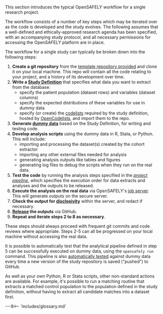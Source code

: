 This section introduces the typical OpenSAFELY workflow for a single research project.

The workflow consists of a number of key steps which may be iterated over as the code is developed and the study evolves.
The following assumes that a well-defined and ethically-approved research agenda has been specified, with an accompanying study protocol, and all necessary permissions for accessing the OpenSAFELY platform are in place. 

The workflow for a single study can typically be broken down into the following steps:

1.  **Create a git repository** from the [template repository provided](https://github.com/opensafely/research-template) and clone it on your local machine.
This repo will contain all the code relating to your project, and a history of its development over time.
2.  **Write a [Study Definition](study-def.md)** that specifies what data you want to extract from the database:
    -   specify the patient population (dataset rows) and variables (dataset columns)
    -   specify the expected distributions of these variables for use in dummy data
    -   specify (or create) the [codelists](codelist-intro.md) required by the study definition, hosted by [OpenCodelists](https://www.opencodelists.org), and import them to the repo.
3.  **Generate [dummy data](study-def-expectations.md)** based on the Study Definition, for writing and testing code.
4.  **Develop analysis scripts** using the dummy data in R, Stata, or Python. This will include:
    -   importing and processing the dataset(s) created by the cohort extractor
    -   importing any other external files needed for analysis
    -   generating analysis outputs like tables and figures
    -   generating log files to debug the scripts when they run on the real data.
5.  **Test the code** by running the analysis steps specified in the [_project pipeline_](actions-pipelines.md), which specifies the execution order for data extracts and analyses and the outputs to be released.
6.  **Execute the analysis on the real data** via OpenSAFELY's [job server](job-server.md). This will generate outputs on the secure server.
7.  **Check the output for [disclosivity](releasing-files.md)** within the server, and redact if necessary.
8.  **[Release](releasing-files.md#releasing-output-files-from-analysis-runs) the outputs** via GitHub.
9. **Repeat and iterate steps 2 to 8 as necessary**.

These steps should always proceed with frequent git commits and code reviews where appropriate. Steps 2-5 can all be progressed on your local machine without accessing the real data.

It is possible to automatically test that the analytical pipeline defined in step 5 can be successfully executed on dummy data, using the `opensafely run` command.
This pipeline is also [automatically tested](actions-pipelines.md#running-your-code-with-GitHub-actions) against dummy data every time a new version of the study repository is saved ("pushed") to GitHub.

As well as your own Python, R or Stata scripts, other non-standard actions are available. 
For example, it's possible to run a matching routine that extracts a matched control population to the population defined in the study definition, without having to extract all candidate matches into a dataset first.


---8<-- 'includes/glossary.md'
